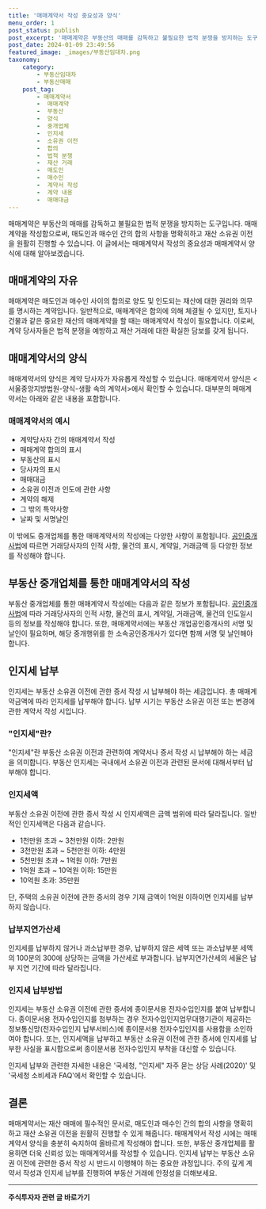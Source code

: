 ```yaml
---
title: '매매계약서 작성 중요성과 양식'
menu_order: 1
post_status: publish
post_excerpt: '매매계약은 부동산의 매매를 감독하고 불필요한 법적 분쟁을 방지하는 도구입니다. 매매계약을 작성함으로써, 매도인과 매수인 간의 합의 사항을 명확히하고 재산 소유권 이전을 원활히 진행할 수 있습니다. 이 글에서는 매매계약서 작성의 중요성과 매매계약서 양식에 대해 알아보겠습니다.'
post_date: 2024-01-09 23:49:56
featured_image: _images/부동산임대차.png
taxonomy:
    category:
        - 부동산임대차
        - 부동산매매
    post_tag:
        - 매매계약서
        -  매매계약
        -  부동산
        -  양식
        -  중개업체
        -  인지세
        -  소유권 이전
        -  합의
        -  법적 분쟁
        -  재산 거래
        -  매도인
        -  매수인
        -  계약서 작성
        -  계약 내용
        -  매매대금
---
```



매매계약은 부동산의 매매를 감독하고 불필요한 법적 분쟁을 방지하는 도구입니다. 매매계약을 작성함으로써, 매도인과 매수인 간의 합의 사항을 명확히하고 재산 소유권 이전을 원활히 진행할 수 있습니다. 이 글에서는 매매계약서 작성의 중요성과 매매계약서 양식에 대해 알아보겠습니다.

## 매매계약의 자유

매매계약은 매도인과 매수인 사이의 합의로 양도 및 인도되는 재산에 대한 권리와 의무를 명시하는 계약입니다. 일반적으로, 매매계약은 합의에 의해 체결될 수 있지만, 토지나 건물과 같은 중요한 재산의 매매계약을 할 때는 매매계약서 작성이 필요합니다. 이로써, 계약 당사자들은 법적 분쟁을 예방하고 재산 거래에 대한 확실한 담보를 갖게 됩니다.

## 매매계약서의 양식

매매계약서의 양식은 계약 당사자가 자유롭게 작성할 수 있습니다. 매매계약서 양식은 <서울중앙지방법원-양식-생활 속의 계약서>에서 확인할 수 있습니다. 대부분의 매매계약서는 아래와 같은 내용을 포함합니다.

### 매매계약서의 예시

- 계약당사자 간의 매매계약서 작성
- 매매계약 합의의 표시
- 부동산의 표시
- 당사자의 표시
- 매매대금
- 소유권 이전과 인도에 관한 사항
- 계약의 해제
- 그 밖의 특약사항
- 날짜 및 서명날인

이 밖에도 중개업체를 통한 매매계약서의 작성에는 다양한 사항이 포함됩니다. [공인중개사법](https://law.go.kr/LSW/lsTiJoP.do?section=&menuId=2&subMenuId=12&eventGubun=040201&tabMenuId=81&query=%EA%B3%B5%EC%9D%B8%EC%A4%91%EA%B0%9C%EC%82%AC%EB%B2%95#undefined)에 따르면 거래당사자의 인적 사항, 물건의 표시, 계약일, 거래금액 등 다양한 정보를 작성해야 합니다. 

## 부동산 중개업체를 통한 매매계약서의 작성

부동산 중개업체를 통한 매매계약서 작성에는 다음과 같은 정보가 포함됩니다. [공인중개사법](https://law.go.kr/LSW/lsTiJoP.do?section=&menuId=2&subMenuId=12&eventGubun=040201&tabMenuId=81&query=%EA%B3%B5%EC%9D%B8%EC%A4%91%EA%B0%9C%EC%82%AC%EB%B2%95#undefined)에 따라 거래당사자의 인적 사항, 물건의 표시, 계약일, 거래금액, 물건의 인도일시 등의 정보를 작성해야 합니다. 또한, 매매계약서에는 부동산 개업공인중개사의 서명 및 날인이 필요하며, 해당 중개행위를 한 소속공인중개사가 있다면 함께 서명 및 날인해야 합니다.

## 인지세 납부

인지세는 부동산 소유권 이전에 관한 증서 작성 시 납부해야 하는 세금입니다. 총 매매계약금액에 따라 인지세를 납부해야 합니다. 납부 시기는 부동산 소유권 이전 또는 변경에 관한 계약서 작성 시입니다.

### "인지세"란?

"인지세"란 부동산 소유권 이전과 관련하여 계약서나 증서 작성 시 납부해야 하는 세금을 의미합니다. 부동산 인지세는 국내에서 소유권 이전과 관련된 문서에 대해서부터 납부해야 합니다.

### 인지세액

부동산 소유권 이전에 관한 증서 작성 시 인지세액은 금액 범위에 따라 달라집니다. 일반적인 인지세액은 다음과 같습니다.

- 1천만원 초과 ~ 3천만원 이하: 2만원
- 3천만원 초과 ~ 5천만원 이하: 4만원
- 5천만원 초과 ~ 1억원 이하: 7만원
- 1억원 초과 ~ 10억원 이하: 15만원
- 10억원 초과: 35만원

단, 주택의 소유권 이전에 관한 증서의 경우 기재 금액이 1억원 이하이면 인지세를 납부하지 않습니다.

### 납부지연가산세

인지세를 납부하지 않거나 과소납부한 경우, 납부하지 않은 세액 또는 과소납부분 세액의 100분의 300에 상당하는 금액을 가산세로 부과합니다. 납부지연가산세의 세율은 납부 지연 기간에 따라 달라집니다.

### 인지세 납부방법

인지세는 부동산 소유권 이전에 관한 증서에 종이문서용 전자수입인지를 붙여 납부합니다. 종이문서용 전자수입인지를 첨부하는 경우 전자수입인지업무대행기관이 제공하는 정보통신망(전자수입인지 납부서비스)에 종이문서용 전자수입인지를 사용함을 소인하여야 합니다. 또는, 인지세액을 납부하고 부동산 소유권 이전에 관한 증서에 인지세를 납부한 사실을 표시함으로써 종이문서용 전자수입인지 부착을 대신할 수 있습니다.

인지세 납부와 관련한 자세한 내용은 '국세청, "인지세" 자주 묻는 상담 사례(2020)' 및 '국세청 소비세과 FAQ'에서 확인할 수 있습니다.

## 결론

매매계약서는 재산 매매에 필수적인 문서로, 매도인과 매수인 간의 합의 사항을 명확히하고 재산 소유권 이전을 원활히 진행할 수 있게 해줍니다. 매매계약서 작성 시에는 매매계약서 양식을 충분히 숙지하여 올바르게 작성해야 합니다. 또한, 부동산 중개업체를 활용하면 더욱 신뢰성 있는 매매계약서를 작성할 수 있습니다. 인지세 납부는 부동산 소유권 이전에 관련한 증서 작성 시 반드시 이행해야 하는 중요한 과정입니다. 주의 깊게 계약서 작성과 인지세 납부를 진행하여 부동산 거래에 안정성을 더해보세요.
<!-- wp:separator -->
<hr class="wp-block-separator has-alpha-channel-opacity"/>
<!-- /wp:separator -->

<!-- wp:group {"backgroundColor":"base","layout":{"type":"constrained"}} -->
<div class="wp-block-group has-base-background-color has-background"><!-- wp:paragraph {"align":"center","fontSize":"medium"} -->
<p class="has-text-align-center has-large-font-size"><strong>주식투자자 관련 글 바로가기</strong></p>
<!-- /wp:paragraph -->


<!-- wp:latest-posts
{"categories":[{"id":15119,"count":19,"description":"","link":"https://uknowlaw.com/category/%ec%a3%bc%ec%8b%9d%ed%88%ac%ec%9e%90%ec%9e%90/","name":"주식투자자","slug":"주식투자자","taxonomy":"category","parent":0,"meta":[],"_links":{"self":[{"href":"https://uknowlaw.com/wp-json/wp/v2/categories/15119"}],"collection":[{"href":"https://uknowlaw.com/wp-json/wp/v2/categories"}],"about":[{"href":"https://uknowlaw.com/wp-json/wp/v2/taxonomies/category"}],"wp:post_type":[{"href":"https://uknowlaw.com/wp-json/wp/v2/posts?categories=15119"}],"curies":[{"name":"wp","href":"https://api.w.org/{rel}","templated":true}]}}],"postsToShow":100,"excerptLength":28,"postLayout":"grid","columns":2,"featuredImageAlign":"left","featuredImageSizeSlug":"large","fontSize":"small"} /--></div>
<!-- /wp:group -->
